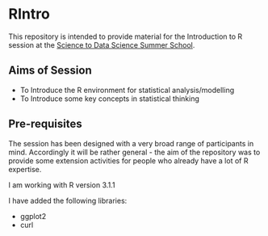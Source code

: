 RIntro
======

This repository is intended to provide material for the Introduction to R session at the [Science to Data Science Summer School](http://www.s2ds.org/).

Aims of Session
---------------

- To Introduce the R environment for statistical analysis/modelling
- To Introduce some key concepts in statistical thinking

Pre-requisites
--------------

The session has been designed with a very broad range of participants in mind.   Accordingly it will be rather general - the aim of the repository was to provide some extension activities for people who already have a lot of R expertise.


I am working with R version 3.1.1

I have added the following libraries:
- ggplot2
- curl

